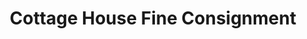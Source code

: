 ---
title: "Cottage House Fine Consignment"
url: /port-jervis/cottage-house-fine-consignment/
shop: Gebrauchtwaren
---